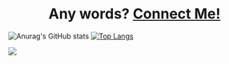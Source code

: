 ### <h1 align=center> Any words? [Connect Me!](https://www.linkedin.com/in/nyfco/)</h1>

![Anurag's GitHub stats](https://github-readme-stats.vercel.app/api?username=NyFco&show_icons=true&theme=synthwave&border_radius=25px&bg_color=30,0ff1ce,904e95&text_color=FFC0CB&title_color=FFFF00&icon_color=FFFF00&border_color=FFFF00)
[![Top Langs](https://github-readme-stats.vercel.app/api/top-langs/?username=NyFco&layout=compact&theme=synthwave&border_radius=25px&bg_color=30,0ff1ce,904e95&text_color=FFC0CB&title_color=FFFF00&icon_color=FFFF00&border_color=FFFF00)](https://github.com/NyFco/github-readme-stats)
 </P>
 
  ![](https://komarev.com/ghpvc/?username=NyFco&label=Views-Counter&style=flat&color=ff69b4)
